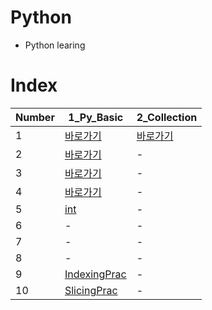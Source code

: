 # Python

- Python learing

# Index

|Number|1_Py_Basic|2_Collection|
|-|-|-|
|1|[바로가기](./Python/1_Py_Basic/1.py)|[바로가기](./Python/2_Collection/1_list.py)|
|2|[바로가기](./Python/1_Py_Basic/2.py)|-|
|3|[바로가기](./Python/1_Py_Basic/3.py)|-|
|4|[바로가기](./Python/1_Py_Basic/4.py)|-|
|5|[int](https://github.com/inseonyu270/Python/blob/main/Python/1_Py_Basic/5%20int.py)|-|
|6|-|-|
|7|-|-|
|8|-|-|
|9|[IndexingPrac](./Python/1_Py_Basic/IndexingPrac.py)|-|
|10|[SlicingPrac](./Python/1_Py_Basic/SlicingPrac.py)|-|

<!--Py Basic
|-|-|-|
|-|-|-|
|Number|Py|-|
|1|바로가기|-|
|2|바로가기|-|
|3|바로가기|-|
|4|바로가기|-|
|5|int|-|
|6|float|-|
|7|bool|-|
|8|str|-|
|9|[IndexingPrac](./Python/1_Py_Basic/IndexingPrac.py)|-|
|10|[SlicingPrac](./Python/1_Py_Basic/SlicingPrac.py)|-|
-->

